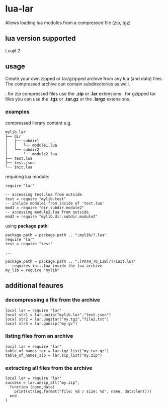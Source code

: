 # lua-lar
Allows loading lua modules from a compressed file (zip, tgz)

## lua version supported
Luajit 2

## usage
Create your own zipped or tar/gzipped archive from any lua (and data) files. The compressed archive can contain subdirectories as well.

. for zip compressed files use the **.zip** or **.lar** extensions
. for gzipped tar files you can use the **.tgz** or **.tar.gz** or the **.largz** extensions.


### examples

compressed library content e.g.
```
mylib.lar
├── dir
│   ├── subdir1
│   │   └── module1.lua
|   └── subdir2
│       └── module2.lua
├── test.lua
├── test.json  
└── init.lua
```
requiring lua module:
```
require "lar"

-- accessing test.lua from outside
test = require "mylib.test"
-- include module1 from inside of 'test.lua'
mod1 = require "dir.subdir.module2"
-- accessing module2.lua from outside
mod2 = require "mylib.dir.subdir.module2"
```
using **package.path**:

```
package.path = package.path .. ";mylib/?.lua"
require "lar"
test = require "test"

...

package.path = package.path .. ";[PATH_TO_LIB]/?/init.lua"
-- requires init.lua inside the lua archive
my_lib = require "mylib"
```

## additional feaures
### decompressing a file from the archive
```
local lar = require "lar"
local str1 = lar.unzip("mylib.lar","test.json")
local str2 = lar.ungztar("my.tgz","file2.txt")
local str3 = lar.gunzip("my.gz")
```
### listing files from an archive
```
local lar = require "lar"
table_of_names_tar = lar.tgz_list("my.tar.gz")
table_of_names_zip = lar.zip_list("my.zip")
```
### extracting all files from the archive
```
local lar = require "lar"
success = lar.unzip_all("my.zip",
  function (name,data)
    print(string.format("file: %d / size: %d", name, data:len()))
  end
)
```

